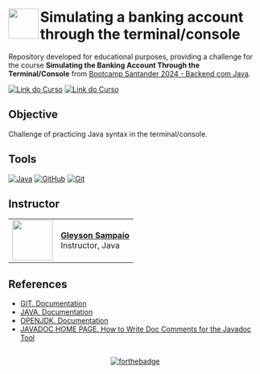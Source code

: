 <h1>
    <a href="https://web.dio.me/track/7da9882f-2f0d-4f4d-b997-f300ce50f9f5">
    <img align="left" width="60px" src="https://hermes.dio.me/tracks/a039b34c-7aa8-4a3d-b765-07c8c837f67a.png"></a>
    <span> Simulating a banking account through the terminal/console</span>
</h1>

Repository developed for educational purposes, providing a challenge for the course **Simulating the Banking Account Through the Terminal/Console** from [Bootcamp Santander 2024 - Backend com Java](https://web.dio.me/track/7da9882f-2f0d-4f4d-b997-f300ce50f9f5).

[![Link do Curso](https://img.shields.io/badge/▶-000?style=for-the-badge&logo=movie&logoColor=E94D5F)](https://web.dio.me/project/desafio-banco-terminal/learning/87b610ba-16af-4c26-9b9d-9b7a0db493d5?back=/track/santander-2024-backend-com-java&tab=undefined&moduleId=undefined)
[![Link do Curso](https://img.shields.io/badge/Acesse%20o%20Curso%20na%20Plataforma-E94D5F?style=for-the-badge)](https://web.dio.me/project/desafio-banco-terminal/learning/87b610ba-16af-4c26-9b9d-9b7a0db493d5?back=/track/santander-2024-backend-com-java&tab=undefined&moduleId=undefined) 

## Objective
Challenge of practicing Java syntax in the terminal/console.

## Tools
[![Java](https://img.shields.io/badge/java-%23ED8B00.svg?style=for-the-badge&logo=openjdk&logoColor=white)](https://docs.oracle.com/en/java/javase/index.html)
[![GitHub](https://img.shields.io/badge/github-%23121011.svg?style=for-the-badge&logo=github&logoColor=white)](https://docs.github.com/en)
[![Git](https://img.shields.io/badge/Git-000?style=for-the-badge&logo=git&logoColor=E94D5F)](https://git-scm.com/doc) 


## Instructor
<table>
  <tr>
    <td>
      <img width="80px" align="center" src="https://avatars.githubusercontent.com/u/80013043?v=4"/>
    </td>
    <td align="left">
      <a href="https://github.com/elidianaandrade">
        <span><b>Gleyson Sampaio</b></span>
      </a>
      <br>
      <span>Instructor, Java</span>
    </td>
  </tr>
</table>

## References
- [GIT. Documentation](https://git-scm.com/doc)
- [JAVA. Documentation](https://docs.oracle.com/en/java/)
- [OPENJDK. Documentation](https://openjdk.org/guide/)
- [JAVADOC HOME PAGE. How to Write Doc Comments for the Javadoc Tool](https://www.oracle.com/br/technical-resources/articles/java/javadoc-tool.html)

##
<div align="center">

[![forthebadge](https://forthebadge.com/images/featured/featured-built-with-love.svg)](https://forthebadge.com)

</div>
